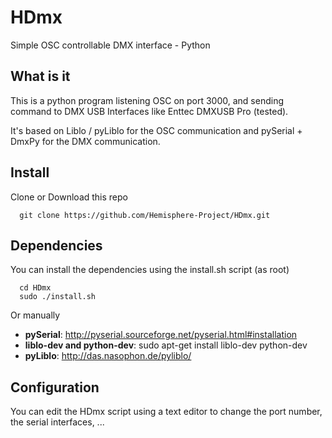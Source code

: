 # HDmx
Simple OSC controllable DMX interface - Python

What is it
-------------

This is a python program listening OSC on port 3000, 
and sending command to DMX USB Interfaces like Enttec DMXUSB Pro (tested).

It's based on Liblo / pyLiblo for the OSC communication 
and pySerial + DmxPy for the DMX communication.


Install
-------------

Clone or Download this repo
```
  git clone https://github.com/Hemisphere-Project/HDmx.git
```


Dependencies
-------------

You can install the dependencies using the install.sh script (as root)
```
  cd HDmx
  sudo ./install.sh
```

Or manually
- **pySerial**: http://pyserial.sourceforge.net/pyserial.html#installation
- **liblo-dev and python-dev**: sudo apt-get install liblo-dev python-dev
- **pyLiblo**: http://das.nasophon.de/pyliblo/


Configuration
-------------

You can edit the HDmx script using a text editor to change the port number, the serial interfaces, ...
  
